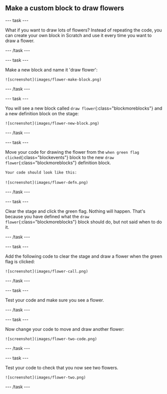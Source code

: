 ## Make a custom block to draw flowers

--- task ---

What if you want to draw lots of flowers? Instead of repeating the code, you can create your own block in Scratch and use it every time you want to draw a flower.  

--- /task ---

--- task ---

Make a new block and name it 'draw flower':

    ![screenshot](images/flower-make-block.png)

--- /task ---

--- task ---

You will see a new block called `draw flower`{:class="blockmoreblocks"} and a new definition block on the stage:

    ![screenshot](images/flower-new-block.png)	
	

--- /task ---

--- task ---

Move your code for drawing the flower from the `when green flag clicked`{:class="blockevents"} block to the new `draw flower`{:class="blockmoreblocks"} definition block. 

	Your code should look like this:
	
	![screenshot](images/flower-defn.png)	
	

--- /task ---

--- task ---

Clear the stage and click the green flag. Nothing will happen. That's because you have defined what the `draw flower`{:class="blockmoreblocks"} block should do, but not said when to do it. 

--- /task ---

--- task ---

Add the following code to clear the stage and draw a flower when the green flag is clicked:

	![screenshot](images/flower-call.png)	
	

--- /task ---

--- task ---

Test your code and make sure you see a flower. 

--- /task ---

--- task ---

Now change your code to move and draw another flower:

	![screenshot](images/flower-two-code.png)	
	

--- /task ---

--- task ---

Test your code to check that you now see two flowers.

	![screenshot](images/flower-two.png)	
	

--- /task ---

